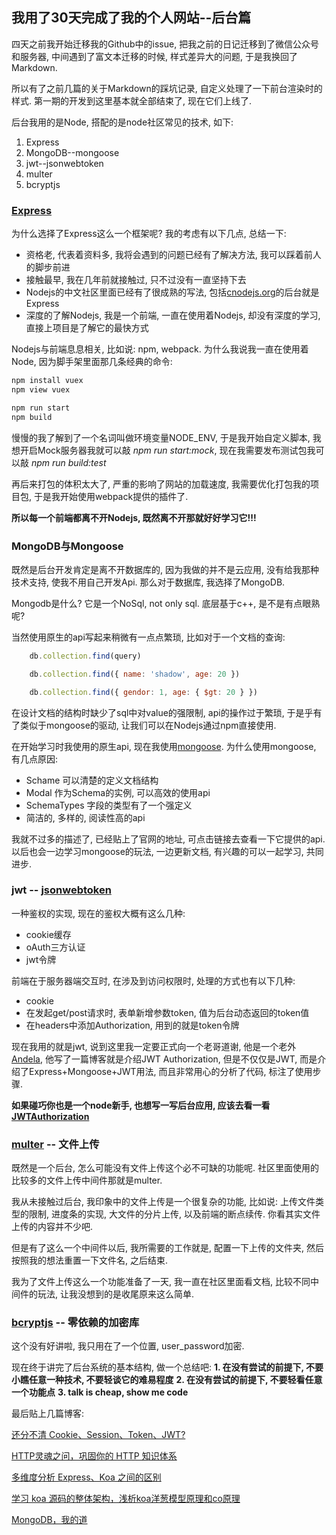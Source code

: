 ## 我用了30天完成了我的个人网站--后台篇

四天之前我开始迁移我的Github中的issue, 把我之前的日记迁移到了微信公众号和服务器, 中间遇到了富文本迁移的时候, 样式差异大的问题, 于是我换回了Markdown.

所以有了之前几篇的关于Markdown的踩坑记录, 自定义处理了一下前台渲染时的样式. 第一期的开发到这里基本就全部结束了, 现在它们上线了.

后台我用的是Node, 搭配的是node社区常见的技术, 如下:         
1. Express
2. MongoDB--mongoose
3. jwt--jsonwebtoken
4. multer
5. bcryptjs

### [Express]

为什么选择了Express这么一个框架呢? 我的考虑有以下几点, 总结一下:         

   + 资格老, 代表着资料多, 我将会遇到的问题已经有了解决方法, 我可以踩着前人的脚步前进
   + 接触最早, 我在几年前就接触过, 只不过没有一直坚持下去
   + Nodejs的中文社区里面已经有了很成熟的写法, 包括[cnodejs.org]的后台就是Express
   + 深度的了解Nodejs, 我是一个前端, 一直在使用着Nodejs, 却没有深度的学习, 直接上项目是了解它的最快方式

Nodejs与前端息息相关, 比如说: npm, webpack. 为什么我说我一直在使用着Node, 因为脚手架里面那几条经典的命令: 
```bash
npm install vuex 
npm view vuex

npm run start
npm build
```

慢慢的我了解到了一个名词叫做环境变量NODE_ENV, 于是我开始自定义脚本, 我想开启Mock服务器我就可以敲 *npm run start:mock*, 现在我需要发布测试包我可以敲 *npm run build:test*

再后来打包的体积太大了, 严重的影响了网站的加载速度, 我需要优化打包我的项目包, 于是我开始使用webpack提供的插件了.

**所以每一个前端都离不开Nodejs, 既然离不开那就好好学习它!!!**

### MongoDB与Mongoose

既然是后台开发肯定是离不开数据库的, 因为我做的并不是云应用, 没有给我那种技术支持, 使我不用自己开发Api. 那么对于数据库, 我选择了MongoDB.

Mongodb是什么? 它是一个NoSql, not only sql. 底层基于c++, 是不是有点眼熟呢?

当然使用原生的api写起来稍微有一点点繁琐, 比如对于一个文档的查询: 
```javascript
    db.collection.find(query) 

    db.collection.find({ name: 'shadow', age: 20 }) 

    db.collection.find({ gendor: 1, age: { $gt: 20 } })
```

在设计文档的结构时缺少了sql中对value的强限制, api的操作过于繁琐, 于是乎有了类似于mongoose的驱动, 让我们可以在Nodejs通过npm直接使用.

在开始学习时我使用的原生api, 现在我使用[mongoose]. 为什么使用mongoose, 有几点原因: 
  +  Schame 可以清楚的定义文档结构
  +  Modal 作为Schema的实例, 可以高效的使用api
  +  SchemaTypes 字段的类型有了一个强定义
  +  简洁的, 多样的, 阅读性高的api

我就不过多的描述了, 已经贴上了官网的地址, 可点击链接去查看一下它提供的api. 以后也会一边学习mongoose的玩法, 一边更新文档, 有兴趣的可以一起学习, 共同进步.

### jwt -- [jsonwebtoken]

一种鉴权的实现, 现在的鉴权大概有这么几种: 
+ cookie缓存
+ oAuth三方认证
+ jwt令牌

前端在于服务器端交互时, 在涉及到访问权限时, 处理的方式也有以下几种:
+ cookie
+ 在发起get/post请求时, 表单新增参数token, 值为后台动态返回的token值
+ 在headers中添加Authorization, 用到的就是token令牌

现在我用的就是jwt, 说到这里我一定要正式向一个老哥道谢, 他是一个老外[Andela], 他写了一篇博客就是介绍JWT Authorization, 但是不仅仅是JWT, 而是介绍了Express+Mongoose+JWT用法, 而且非常用心的分析了代码, 标注了使用步骤.

**如果碰巧你也是一个node新手, 也想写一写后台应用, 应该去看一看[JWTAuthorization]**

### [multer] -- 文件上传

既然是一个后台, 怎么可能没有文件上传这个必不可缺的功能呢. 社区里面使用的比较多的文件上传中间件那就是multer.

我从未接触过后台, 我印象中的文件上传是一个很复杂的功能, 比如说: 上传文件类型的限制, 进度条的实现, 大文件的分片上传, 以及前端的断点续传. 你看其实文件上传的内容并不少吧.

但是有了这么一个中间件以后, 我所需要的工作就是, 配置一下上传的文件夹, 然后按照我的想法重置一下文件名, 之后结束.

我为了文件上传这么一个功能准备了一天, 我一直在社区里面看文档, 比较不同中间件的玩法, 让我没想到的是收尾原来这么简单.

### [bcryptjs] -- 零依赖的加密库

这个没有好讲啦, 我只用在了一个位置, user_password加密.


现在终于讲完了后台系统的基本结构, 做一个总结吧: 
**1. 在没有尝试的前提下, 不要小瞧任意一种技术, 不要轻谈它的难易程度**
**2. 在没有尝试的前提下, 不要轻看任意一个功能点**
**3. talk is cheap, show me code**

最后贴上几篇博客: 

[还分不清 Cookie、Session、Token、JWT?](https://mp.weixin.qq.com/s/sF96Vgcp9FU--oeRlh4IdA)

[HTTP灵魂之问，巩固你的 HTTP 知识体系](https://mp.weixin.qq.com/s/zpOvPM3YE5Myujh-bQNtKg)

[多维度分析 Express、Koa 之间的区别](https://mp.weixin.qq.com/s/fPd8FHk2Ak224bgWD5a4oQ)

[学习 koa 源码的整体架构，浅析koa洋葱模型原理和co原理](https://mp.weixin.qq.com/s/Tqj07pSmjJiFNTPYgVV19Q)

[MongoDB，我的道](https://mp.weixin.qq.com/s/ftGwd0Wk-CzK6yAyTzaj1g)


[Express]: https://expressjs.com/
[cnodejs.org]: https://github.com/cnodejs/nodeclub/
[mongoose]: https://mongoosejs.com/
[Andela]: https://twitter.com/Andela
[JWTAuthorization]: https://medium.com/swlh/jwt-authentication-authorization-in-nodejs-express-mongodb-rest-apis-2019-ad14ec818122
[multer]: https://github.com/expressjs/multer
[bcryptjs]: https://www.npmjs.com/package/bcryptjs
[jsonwebtoken]: https://github.com/auth0/node-jsonwebtoken